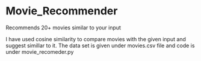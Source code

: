 # Movie_Recommender
Recommends 20+ movies similar to your input

I have used cosine similarity to compare movies with the given input and suggest simillar to it.
The data set is given under movies.csv file and code is under movie_recomeder.py 
